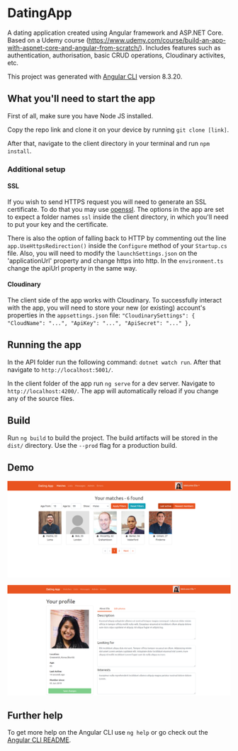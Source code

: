 # DatingApp

A dating application created using Angular framework and ASP.NET Core. Based on a Udemy course (https://www.udemy.com/course/build-an-app-with-aspnet-core-and-angular-from-scratch/).
Includes features such as authentication, authorisation, basic CRUD operations, Cloudinary activites, etc.

This project was generated with [Angular CLI](https://github.com/angular/angular-cli) version 8.3.20.

## What you'll need to start the app

First of all, make sure you have Node JS installed.

Copy the repo link and clone it on your device by running `git clone [link]`.

After that, navigate to the client directory in your terminal and run `npm install`.

### Additional setup

#### SSL

If you wish to send HTTPS request you will need to generate an SSL certificate. To do that you may use [openssl](https://www.openssl.org/).
The options in the app are set to expect a folder names `ssl` inside the client directory, in which you'll need to put your key and the certificate.

There is also the option of falling back to HTTP by commenting out the line `app.UseHttpsRedirection()` inside the `Configure` method of your `Startup.cs` file.
Also, you will need to modify the `launchSettings.json` on the 'applicationUrl' property and change https into http.
In the `environment.ts` change the apiUrl property in the same way.

#### Cloudinary

The client side of the app works with Cloudinary. To successfully interact with the app, you will need to store your new (or existing) account's properties in the `appsettings.json`
file: 
`"CloudinarySettings": {
    "CloudName": "...",
    "ApiKey": "...",
    "ApiSecret": "..."
  },`

## Running the app

In the API folder run the following command: `dotnet watch run`. After that navigate to `http://localhost:5001/`.

In the client folder of the app run `ng serve` for a dev server. Navigate to `http://localhost:4200/`. The app will automatically reload if you change any of the source files.

## Build

Run `ng build` to build the project. The build artifacts will be stored in the `dist/` directory. Use the `--prod` flag for a production build.

## Demo

![Dashboard](DatingAppDashboard.png)

![Edit profile](DatingAppEdit.png)

## Further help

To get more help on the Angular CLI use `ng help` or go check out the [Angular CLI README](https://github.com/angular/angular-cli/blob/master/README.md).
